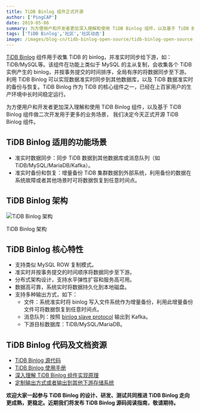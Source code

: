 ```yaml
---
title: TiDB Binlog 组件正式开源
author: ['PingCAP']
date: 2019-05-06
summary: 为方便用户和开发者更加深入理解和使用 TiDB Binlog 组件，以及基于 TiDB Binlog 组件做二次开发用于更多的业务场景， TiDB 团队决定于 2019 年 5 月 6 日正式开源 TiDB Binlog 组件。
tags: ['TiDB Binlog','社区','社区动态']
image: /images/blog-cn/tidb-binlog-open-source/tidb-binlog-open-source.jpg
---
```


[TiDB Binlog](https://github.com/pingcap/tidb-binlog) 组件用于收集 TiDB 的 binlog，并准实时同步给下游，如：TiDB/MySQL等。该组件在功能上类似于 MySQL 的主从复制，会收集各个 TiDB 实例产生的 binlog，并按事务提交的时间排序，全局有序的将数据同步至下游。利用 TiDB Binlog 可以实现数据准实时同步到其他数据库，以及 TiDB 数据准实时的备份与恢复。TiDB Binlog 作为 TiDB 的核心组件之一，已经在上百家用户的生产环境中长时间稳定运行。

为方便用户和开发者更加深入理解和使用 TiDB Binlog 组件，以及基于 TiDB Binlog 组件做二次开发用于更多的业务场景， 我们决定今天正式开源 TiDB Binlog 组件。

## TiDB Binlog 适用的功能场景

+ 准实时数据同步：同步 TiDB 数据到其他数据库或消息队列（如 TiDB/MySQL/MariaDB/Kafka）。
+ 准实时备份和恢复：增量备份 TiDB 集群数据到外部系统，利用备份的数据在系统故障或者其他场景时可将数据恢复到任意时间点。

## TiDB Binlog 架构

![TiDB Binlog 架构](https://download.pingcap.com/images/blog/tidb-binlog-open-source/1.png)

<div class="caption-center">TiDB Binlog 架构</div>

## TiDB Binlog 核心特性

+ 支持类似 MySQL ROW 复制模式。
+ 准实时并按事务提交的时间顺序将数据同步至下游。
+ 分布式架构设计，支持水平弹性扩容和服务高可用。
+ 数据高可靠，系统实时将数据持久化到本地磁盘。
+ 支持多种输出方式，如下：
    - 文件：系统准实时将 binlog 写入文件系统作为增量备份，利用此增量备份文件可将数据恢复到任意时间点。
    - 消息队列：按照 [binlog slave protocol](https://pingcap.com/docs-cn/tools/binlog/binlog-slave-client/) 输出到 Kafka。
    - 下游目标数据库：TiDB/MySQL/MariaDB。

## TiDB Binlog 代码及文档资源

+ [TiDB Binlog 源代码](https://github.com/pingcap/tidb-binlog)
+ [TiDB Binlog 使用手册](https://pingcap.com/docs-cn/tools/binlog/overview/)
+ [深入理解 TiDB Binlog 组件实现原理](https://pingcap.com/blog-cn/tidb-ecosystem-tools-1/)
+ [定制输出方式或者输出到其他下游存储系统](https://pingcap.com/docs-cn/tools/binlog/binlog-slave-client/)

**欢迎大家一起参与 TiDB Binlog 的设计、研发、测试共同推进 TiDB Binlog 走向更成熟，更稳定。近期我们将发布 TiDB Binlog 源码阅读指南，敬请期待。**
